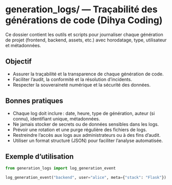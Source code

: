 # generation_logs/ — Traçabilité des générations de code (Dihya Coding)

Ce dossier contient les outils et scripts pour journaliser chaque génération de projet (frontend, backend, assets, etc.) avec horodatage, type, utilisateur et métadonnées.

## Objectif

- Assurer la traçabilité et la transparence de chaque génération de code.
- Faciliter l’audit, la conformité et la résolution d’incidents.
- Respecter la souveraineté numérique et la sécurité des données.

## Bonnes pratiques

- Chaque log doit inclure : date, heure, type de génération, auteur (si connu), identifiant unique, métadonnées.
- Ne jamais stocker de secrets ou de données sensibles dans les logs.
- Prévoir une rotation et une purge régulière des fichiers de logs.
- Restreindre l’accès aux logs aux administrateurs ou à des fins d’audit.
- Utiliser un format structuré (JSON) pour faciliter l’analyse automatisée.

## Exemple d’utilisation

```python
from generation_logs import log_generation_event

log_generation_event("backend", user="alice", meta={"stack": "Flask"})